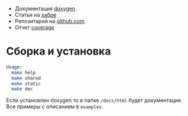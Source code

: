 
* Документация [doxygen](https://mambaru.github.io/wjrpc/index.html).
* Статья на [хабре](https://habr.com/post/312994/)
* Репозитарий на [github.com](https://github.com/mambaru/wjrpc).
* Отчет [coverage](https://mambaru.github.io/wjrpc/cov-report/index.html)

# Сборка и установка

```bash
Usage:
  make help
  make shared
  make static
  make doc

```

Если установлен doxygen то в папке `/docs/html` будет документация.
Все примеры с описанием в `examples`.
